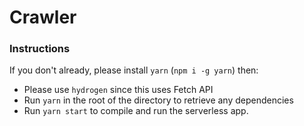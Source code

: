 # Crawler

### Instructions

If you don't already, please install `yarn` (`npm i -g yarn`) then:

- Please use `hydrogen` since this uses Fetch API
- Run `yarn` in the root of the directory to retrieve any dependencies
- Run `yarn start` to compile and run the serverless app.